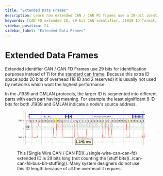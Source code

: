 ```yaml
---
title: "Extended Data Frames"
description: Learn how extended CAN / CAN FD frames use a 29-bit identifier for advanced networking, including protocols like J1939 and GMLAN.
keywords: [CAN FD extended ID, 29-bit CAN identifier, J1939 ID format, GMLAN CAN ID, extended CAN frame, CAN ID segmentation, CAN FD overhead, long CAN IDs]
sidebar_position: 24
sidebar_label: "Extended Data Frames"
---
```


# Extended Data Frames

Extended identifier CAN / CAN FD Frames use 29 bits for identification purposes instead of 11 for the [standard can frame](../can-can-fd-bus-data-frame). Because this extra ID space adds 20 bits of overhead (18 ID and 2 reserved) it is usually not used by networks which want the highest performance.

In the J1939 and GMLAN protocols, the larger ID is segmented into different parts with each part having meaning. For example the least significant 8 ID bits for both J1939 and GMLAN indicate a node's source address.

<div class="text--center">

<figure>

![image-28](../assets/image-28.png "image-28")
<figcaption>This [Single Wire CAN / CAN FD](../single-wire-can-can-fd) extended ID is 29 bits long (not counting the [stuff bits](../can-can-fd-bus-bit-stuffing)). Many system designers do not use this ID length because of all the overhead it requres.</figcaption>
</figure>
</div>